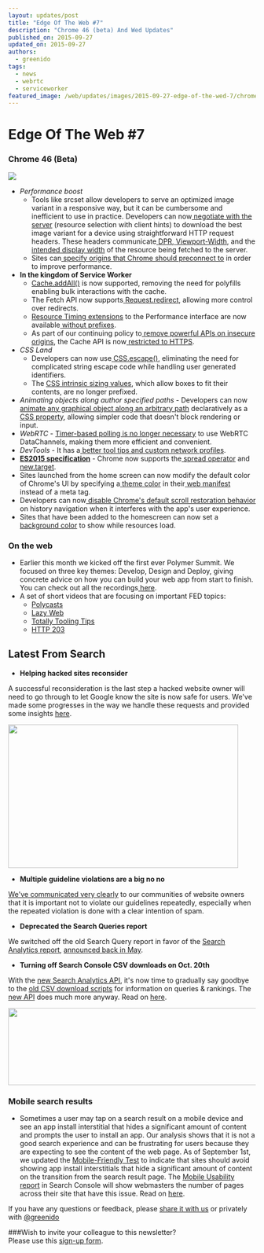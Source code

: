 ```yaml
---
layout: updates/post
title: "Edge Of The Web #7"
description: "Chrome 46 (beta) And Wed Updates"
published_on: 2015-09-27
updated_on: 2015-09-27
authors:
  - greenido
tags:
  - news
  - webrtc
  - serviceworker
featured_image: /web/updates/images/2015-09-27-edge-of-the-wed-7/chrome_512dp.png
---
```


# Edge Of The Web \#7

### Chrome 46 (Beta)
<img src="/web/updates/images/2015-09-27-edge-of-the-wed-7/chrome_256.png">

* *Performance boost*
    * Tools like srcset allow developers to serve an optimized image variant in 
      a responsive way, but it can be cumbersome and inefficient to use in 
      practice. Developers can now[ 
      ](http://developers.google.com/web/updates/2015/09/automating-resource-selection-with-client-hints)[negotiate 
      with the 
      server](http://developers.google.com/web/updates/2015/09/automating-resource-selection-with-client-hints) 
      (resource selection with client hints) to download the best image variant 
      for a device using straightforward HTTP request headers. These headers 
      communicate[ 
      ](http://tools.ietf.org/html/draft-grigorik-http-client-hints-03#section-3)[DPR](http://tools.ietf.org/html/draft-grigorik-http-client-hints-03#section-3),[ 
      ](http://tools.ietf.org/html/draft-grigorik-http-client-hints-03#section-5)[Viewport-Width](http://tools.ietf.org/html/draft-grigorik-http-client-hints-03#section-5), 
      and the[ 
      ](http://tools.ietf.org/html/draft-grigorik-http-client-hints-03#section-4)[intended 
      display 
      width](http://tools.ietf.org/html/draft-grigorik-http-client-hints-03#section-4) 
      of the resource being fetched to the server.
    * Sites can[ 
      ](https://www.igvita.com/2015/08/17/eliminating-roundtrips-with-preconnect/)[specify 
      origins that Chrome should preconnect 
      to](https://www.igvita.com/2015/08/17/eliminating-roundtrips-with-preconnect/) 
      in order to improve performance.
* **In the kingdom of Service Worker** 
    * [Cache.addAll()](https://googlechrome.github.io/samples/service-worker/prefetch/index.html) 
      is now supported, removing the need for polyfills enabling bulk 
      interactions with the cache.
    * The Fetch API now supports[ 
      ](https://code.google.com/p/chromium/issues/detail?id=517837)[Request.redirect](https://code.google.com/p/chromium/issues/detail?id=517837), 
      allowing more control over redirects.
    * [Resource Timing 
      extensions](https://developers.google.com/web/updates/2015/07/measuring-performance-in-a-service-worker) 
      to the Performance interface are now available[ 
      ](https://code.google.com/p/chromium/issues/detail?id=515344)[without 
      prefixes](https://code.google.com/p/chromium/issues/detail?id=515344).
    * As part of our continuing policy to[ 
      ](https://groups.google.com/a/chromium.org/forum/#!msg/blink-dev/2LXKVWYkOus/gT-ZamfwAKsJ)[remove 
      powerful APIs on insecure 
      origins](https://groups.google.com/a/chromium.org/forum/#!msg/blink-dev/2LXKVWYkOus/gT-ZamfwAKsJ), 
      the Cache API is now[ 
      ](https://code.google.com/p/chromium/issues/detail?id=501380)[restricted 
      to HTTPS](https://code.google.com/p/chromium/issues/detail?id=501380).
* *CSS Land*
    * Developers can now use[ 
      ](https://googlechrome.github.io/samples/css-escape/index.html)[CSS.escape()](https://googlechrome.github.io/samples/css-escape/index.html), 
      eliminating the need for complicated string escape code while handling 
      user generated identifiers.
    * The [CSS intrinsic sizing values](https://drafts.csswg.org/css-sizing-3/), 
      which allow boxes to fit their contents, are no longer prefixed.
* *Animating objects along author specified paths* - Developers can now[ 
  ](http://codepen.io/danwilson/blog/css-motion-paths)[animate any graphical 
  object along an arbitrary 
  path](http://codepen.io/danwilson/blog/css-motion-paths) declaratively as a[ 
  ](https://googlechrome.github.io/samples/css-motion-path/index.html)[CSS 
  property](https://googlechrome.github.io/samples/css-motion-path/index.html), 
  allowing simpler code that doesn't block rendering or input.
* *WebRTC* - [Timer-based polling is no longer 
  necessary](https://code.google.com/p/chromium/issues/detail?id=496700) to use 
  WebRTC DataChannels, making them more efficient and convenient.
* *DevTools* - It has a[ 
  ](https://developers.google.com/web/updates/2015/07/23/devtools-digest-aggregated-timeline-details-color-palettes-and-more)[better 
  tool tips and custom network 
  profiles](https://developers.google.com/web/updates/2015/07/23/devtools-digest-aggregated-timeline-details-color-palettes-and-more).  
* **[ES2015 specification](http://www.ecma-international.org/ecma-262/6.0/)** - 
  Chrome now supports the[ 
  ](https://github.com/GoogleChrome/samples/tree/gh-pages/spread-operator)[spread 
  operator](https://github.com/GoogleChrome/samples/tree/gh-pages/spread-operator) 
  and[ 
  ](http://www.ecma-international.org/ecma-262/6.0/#sec-built-in-function-objects)[new.target](http://www.ecma-international.org/ecma-262/6.0/#sec-built-in-function-objects).
* Sites launched from the home screen can now modify the default color of 
  Chrome's UI by specifying a[ 
  ](https://developers.google.com/web/updates/2015/09/using-manifest-to-set-sitewide-theme-color)[theme 
  color](https://developers.google.com/web/updates/2015/09/using-manifest-to-set-sitewide-theme-color) 
  in their[ ](https://w3c.github.io/manifest/)[web 
  manifest](https://w3c.github.io/manifest/) instead of a meta tag.
* Developers can now[ 
  ](https://developers.google.com/web/updates/2015/09/history-api-scroll-restoration)[disable 
  Chrome's default scroll restoration 
  behavior](https://developers.google.com/web/updates/2015/09/history-api-scroll-restoration) 
  on history navigation when it interferes with the app's user experience.
* Sites that have been added to the homescreen can now set a[ 
  ](https://developers.google.com/web/updates/2015/09/using-web-app-manifest-to-set-solid-color-loading-screen)[background 
  color](https://developers.google.com/web/updates/2015/09/using-web-app-manifest-to-set-solid-color-loading-screen) 
  to show while resources load.

### On the web

* Earlier this month we kicked off the first ever Polymer Summit. We focused on 
  three key themes: Develop, Design and Deploy, giving concrete advice on how 
  you can build your web app from start to finish. You can check out all the 
  recordings[ 
  ](https://www.youtube.com/user/ChromeDevelopers)[here](https://www.youtube.com/user/ChromeDevelopers).
* A set of short videos that are focusing on important FED topics:
    * [Polycasts](https://www.youtube.com/playlist?list=PLOU2XLYxmsII5c3Mgw6fNYCzaWrsM3sMN)
    * [Lazy 
      Web](https://www.youtube.com/playlist?list=PLOU2XLYxmsIIdQz8Hih4AyP_ZCn_mzsN4)
    * [Totally Tooling 
      Tips](https://www.youtube.com/playlist?list=PLOU2XLYxmsILKwwASNS0xgfcmakbK_8JZ)
    * [HTTP 
      203](https://www.youtube.com/playlist?list=PLOU2XLYxmsII_38oWcnQzXs9K9HKBMg-e)

## Latest From Search


* **Helping hacked sites reconsider**

A successful reconsideration is the last step a hacked website owner will need to go through to let Google know the site is now safe for users. We've made some progresses in the way we handle these requests and provided some insights [here](http://goo.gl/RqGU4a).

<img src="/web/updates/images/2015-09-27-edge-of-the-wed-7/image00.png" width="468" height="292" />

* **Multiple guideline violations are a big no no**

[We've communicated very clearly](http://goo.gl/NltWER) to our communities of website owners that it is important not to violate our guidelines repeatedly, especially when the repeated violation is done with a clear intention of spam.

* **Deprecated the Search Queries report**

We switched off the old Search Query report in favor of the [Search Analytics report](https://goo.gl/rXW4Af), [announced back in May](http://googlewebmastercentral.blogspot.com/2015/05/new-search-analytics.html).

* **Turning off Search Console CSV downloads on Oct. 20th**

With the [new Search Analytics API](http://googlewebmastercentral.blogspot.com/2015/08/introducing-search-analytics-api.html), 
it's now time to gradually say goodbye to the [old CSV download 
scripts](http://googlewebmastercentral.blogspot.com/2011/12/download-search-queries-data-using.html) for information on queries & rankings. The [new API](https://developers.google.com/webmaster-tools/v3/searchanalytics) does much more anyway. Read on [here](http://goo.gl/6QkdDr).

<img src="/web/updates/images/2015-09-27-edge-of-the-wed-7/image01.png" width="589" height="157" />

### Mobile search results

* Sometimes a user may tap on a search result on a mobile device and see an app install interstitial that hides a significant amount of content and prompts the user to install an app. 
Our analysis shows that it is not a good search experience and can be 
frustrating for users because they are expecting to see the content of the web 
page. 
As of September 1st, we updated the [Mobile-Friendly Test](https://www.google.com/webmasters/tools/mobile-friendly/) to indicate that sites should avoid showing app install interstitials that hide a significant amount of content on the transition from the search result page. 
The [Mobile Usability report](https://www.google.com/webmasters/tools/mobile-usability?utm_source=appinterstitialspost&utm_medium=blog&utm_campaign=appinterstitials&pli=1) in Search Console will show webmasters the number of pages across their site that have this issue.
Read on [here](http://goo.gl/ja6xsy).

If you have any questions or feedback, please [share it with 
us](https://groups.google.com/d/forum/mobile-web-rock) or privately with 
[@greenido](https://twitter.com/greenido)  

###Wish to invite your colleague to this newsletter?   
Please use this [sign-up form](https://goo.gl/l6TN40).

